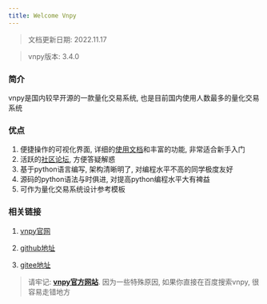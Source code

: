 ```yaml
---
title: Welcome Vnpy
---
```

> 文档更新日期: 2022.11.17

> vnpy版本: 3.4.0

### 简介
vnpy是国内较早开源的一款量化交易系统, 也是目前国内使用人数最多的量化交易系统

### 优点
1. 便捷操作的可视化界面, 详细的[使用文档](https://www.vnpy.com/docs/cn/index.html)和丰富的功能, 非常适合新手入门
2. 活跃的[社区论坛](https://www.vnpy.com/forum/), 方便答疑解惑
3. 基于python语言编写, 架构清晰明了, 对编程水平不高的同学极度友好
4. 源码的python语法与时俱进, 对提高python编程水平大有裨益
5. 可作为量化交易系统设计参考模板

### 相关链接
1. [vnpy官网](https://www.vnpy.com/)

2. [github地址](https://github.com/vnpy/vnpy)

3. [gitee地址](https://gitee.com/vnpy/vnpy)

> 请牢记: **[vnpy官方网站](https://www.vnpy.com/)**. 因为一些特殊原因, 如果你直接在百度搜索vnpy, 很容易走错地方